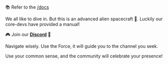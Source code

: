 📚 Refer to the [/docs](https://github.com/Significant-Gravitas/Auto-GPT/tree/master/docs)

We all like to dive in. But this is an advanced alien spacecraft 🚁. Luckily our core-devs have provided a manual!


🎮 Join our [**Discord**](https://discord.gg/autogpt) 💬

Navigate wisely. Use the Force, it will guide you to the channel you seek.

Use your common sense, and the community will celebrate your presence!